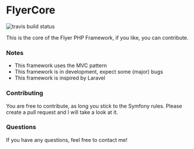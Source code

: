 FlyerCore
=========

![travis build status](https://api.travis-ci.org/wvanbreukelen/FlyerCore.svg)

This is the core of the Flyer PHP Framework, if you like, you can contribute.

### Notes
* This framework uses the MVC pattern
* This framework is in development, expect some (major) bugs
* This framework is inspired by Laravel

### Contributing

You are free to contribute, as long you stick to the Symfony rules. 
Please create a pull request and I will take a look at it.

### Questions

If you have any questions, feel free to contact me!






